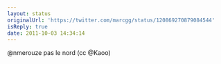 ```yaml
---
layout: status
originalUrl: 'https://twitter.com/marcgg/status/120869270879084544'
isReply: true
date: 2011-10-03 14:34:14
---
```


@nmerouze pas le nord (cc @Kaoo)
